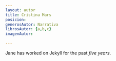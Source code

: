 ```yaml
---
layout: autor
title: Cristina Mars
posicion: 
generosAutor: Narrativa
librosAutor: {a,b,c}
imagenAutor:

---
```

Jane has worked on Jekyll for the past *five years*.